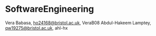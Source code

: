 # SoftwareEngineering

Vera Babasa, ho24168@bristol.ac.uk, VeraB08
Abdul-Hakeem Lamptey, qw19275@bristol.ac.uk, ahl-hx